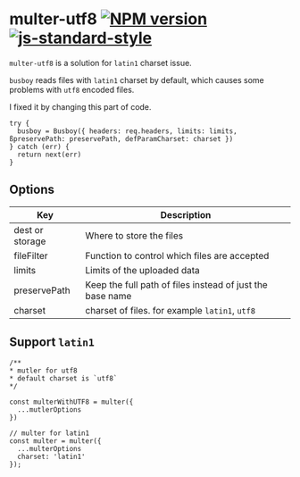 # multer-utf8 [![NPM version](https://badge.fury.io/js/multer-utf8.svg)](https://badge.fury.io/js/multer) [![js-standard-style](https://img.shields.io/badge/code%20style-standard-brightgreen.svg?style=flat)](https://github.com/feross/standard)

`multer-utf8` is a solution for `latin1` charset issue.

`busboy` reads files with `latin1` charset by default, which causes some problems with `utf8` encoded files.

I fixed it by changing this part of code.

```javscript
try {
  busboy = Busboy({ headers: req.headers, limits: limits, ßpreservePath: preservePath, defParamCharset: charset })
} catch (err) {
  return next(err)
}
```

## Options

|Key| Description|
|--|--|
|dest or storage| Where to store the files|
|fileFilter| Function to control which files are accepted|
|limits| Limits of the uploaded data|
|preservePath| Keep the full path of files instead of just the base name|
|charset| charset of files. for example `latin1`, `utf8`|

## Support `latin1`

```
/**
* mutler for utf8 
* default charset is `utf8`
*/ 

const multerWithUTF8 = multer({
  ...mutlerOptions
})

// multer for latin1
const multer = multer({
  ...multerOptions
  charset: 'latin1'
});
```
